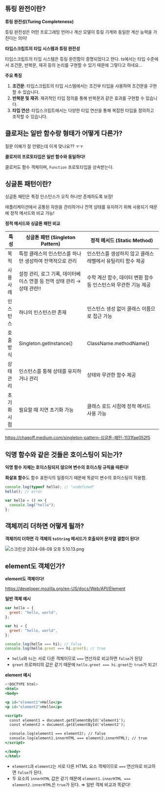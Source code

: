 ## 튜링 완전이란?

**튜링 완전성(Turing Completeness)**

튜링 완전성은 어떤 프로그래밍 언어나 계산 모델이 튜링 기계와 동일한 계산 능력을 가진다는 의미!

**타입스크립트의 타입 시스템과 튜링 완전성**

타입스크립트의 타입 시스템은 튜링 완전함이 증명되었다고 한다. ts에서는 타입 수준에서 조건문, 반복문, 재귀 등의 논리를 구현할 수 있기 때문에 그렇다고 하네요…

**주요 특징**

1. **조건문**: 타입스크립트의 타입 시스템에서는 조건부 타입을 사용하여 조건문을 구현할 수 있습니다.
2. **반복문 및 재귀**: 재귀적인 타입 정의를 통해 반복문과 같은 효과를 구현할 수 있습니다.
3. **타입 연산**: 타입스크립트에서는 다양한 타입 연산을 통해 복잡한 타입을 정의하고 조작할 수 있습니다.

## 클로저는 일반 함수랑 형태가 어떻게 다른가?

질문 이해가 잘 안됐는데 이게 맞나요?? ㅜㅜ

**클로저의 프로토타입은 일반 함수와 동일하다!**

클로저도 함수 객체이며, `Function` 프로토타입을 상속받는다.

## 싱글톤 패턴이란?

싱글톤 패턴은 특정 인스턴스가 오직 하나만 존재하도록 보장!

애플리케이션에서 공통된 자원을 관리하거나 전역 상태를 유지하기 위해 사용되기 때문에 정적 메서드와 비교 가능!

**정적 메서드와 싱글톤 패턴 비교**

| 특성        | 싱글톤 패턴 (Singleton Pattern)                                         | 정적 메서드 (Static Method)                                     |
| ----------- | ----------------------------------------------------------------------- | --------------------------------------------------------------- |
| 목적        | 특정 클래스의 인스턴스를 하나만 생성하여 전역적으로 관리                | 인스턴스를 생성하지 않고 클래스 레벨에서 유틸리티 함수 제공     |
| 사용 사례   | 설정 관리, 로그 기록, 데이터베이스 연결 등 전역 상태 관리 → 상태 관련!! | 수학 계산 함수, 데이터 변환 함수 등 인스턴스와 무관한 기능 제공 |
| 인스턴스    | 하나의 인스턴스만 존재                                                  | 인스턴스 생성 없이 클래스 이름으로 접근 가능                    |
| 호출 방식   | Singleton.getInstance()                                                 | ClassName.methodName()                                          |
| 상태 관리   | 인스턴스를 통해 상태를 유지하거나 관리                                  | 상태와 무관한 함수 제공                                         |
| 초기화 시점 | 필요할 때 지연 초기화 가능                                              | 클래스 로드 시점에 정적 메서드 사용 가능                        |

https://chaeoff.medium.com/singleton-pattern-싱글톤-패턴-1131fae052f5

## 익명 함수와 같은 것들은 호이스팅이 되는가?

**익명 함수 자체는 호이스팅되지 않으며 변수의 호이스팅 규칙을 따른다!**

**화살표 함수**도 함수 표현식의 일종이기 때문에 똑같이 변수의 호이스팅이 작용함.

```jsx
console.log(typeof hello); // "undefined"
hello(); // error

var hello = () => {
  console.log("hello");
};
```

## 객체끼리 더하면 어떻게 될까?

**객체끼리 더하면 각 객체의 `toString` 메서드가 호출되어 문자열 결합이 된다!**

![스크린샷 2024-08-08 오후 5.10.13.png](https://prod-files-secure.s3.us-west-2.amazonaws.com/994a9445-7449-42ce-b9f7-46457378580d/3de92944-4366-4d0b-9b9f-14ddbeff0369/%E1%84%89%E1%85%B3%E1%84%8F%E1%85%B3%E1%84%85%E1%85%B5%E1%86%AB%E1%84%89%E1%85%A3%E1%86%BA_2024-08-08_%E1%84%8B%E1%85%A9%E1%84%92%E1%85%AE_5.10.13.png)

## **element도 객체인가?**

**element도 객체이다!**

https://developer.mozilla.org/en-US/docs/Web/API/Element

**일반 객체 예시**

```jsx
var hello = {
  greet: "hello, world",
};

var hi = {
  greet: "hello, world",
};

console.log(hello === hi); // false
console.log(hello.greet === hi.greet); // true
```

- `hello`와 `hi`는 서로 다른 객체이므로 `===` 연산자로 비교하면 `false`가 된당
- `greet` 프로퍼티의 값은 같기 때문에 `hello.greet === hi.greet`는 `true`가 되고!

**element 예시**

```jsx
<!DOCTYPE html>
<html>
<body>

<p id="element1">Hello</p>
<p id="element2">Hello</p>

<script>
  const element1 = document.getElementById('element1');
  const element2 = document.getElementById('element2');

  console.log(element1 === element2); // false
  console.log(element1.innerHTML === element2.innerHTML); // true
</script>

</body>
</html>
```

- `element1`과 `element2`는 서로 다른 HTML 요소 객체이므로 `===` 연산자로 비교하면 `false`가 된다.
- 두 요소의 `innerHTML` 값은 같기 때문에 `element1.innerHTML === element2.innerHTML`은 `true`가 된다.
  ⇒ 일반 객체 비교과 똑같다!
